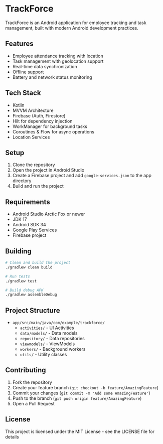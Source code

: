 # TrackForce

TrackForce is an Android application for employee tracking and task management, built with modern Android development practices.

## Features

- Employee attendance tracking with location
- Task management with geolocation support
- Real-time data synchronization
- Offline support
- Battery and network status monitoring

## Tech Stack

- Kotlin
- MVVM Architecture
- Firebase (Auth, Firestore)
- Hilt for dependency injection
- WorkManager for background tasks
- Coroutines & Flow for async operations
- Location Services

## Setup

1. Clone the repository
2. Open the project in Android Studio
3. Create a Firebase project and add `google-services.json` to the app directory
4. Build and run the project

## Requirements

- Android Studio Arctic Fox or newer
- JDK 17
- Android SDK 34
- Google Play Services
- Firebase project

## Building

```bash
# Clean and build the project
./gradlew clean build

# Run tests
./gradlew test

# Build debug APK
./gradlew assembleDebug
```

## Project Structure

- `app/src/main/java/com/example/trackforce/`
  - `activities/` - UI Activities
  - `data/models/` - Data models
  - `repository/` - Data repositories
  - `viewmodels/` - ViewModels
  - `workers/` - Background workers
  - `utils/` - Utility classes

## Contributing

1. Fork the repository
2. Create your feature branch (`git checkout -b feature/AmazingFeature`)
3. Commit your changes (`git commit -m 'Add some AmazingFeature'`)
4. Push to the branch (`git push origin feature/AmazingFeature`)
5. Open a Pull Request

## License

This project is licensed under the MIT License - see the LICENSE file for details 